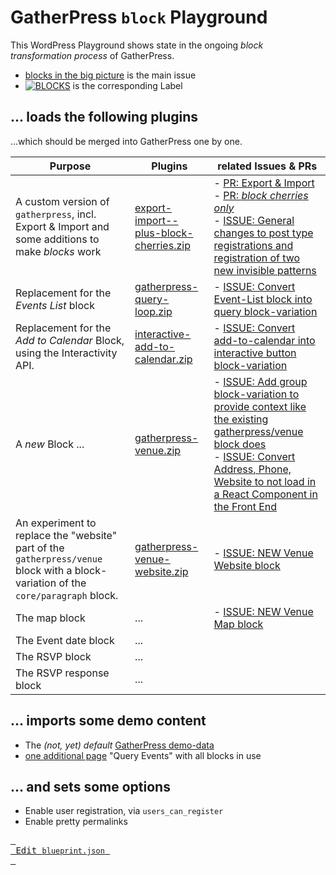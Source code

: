 # GatherPress `block` Playground

This WordPress Playground shows state in the ongoing *block transformation process* of GatherPress. 

- [blocks in the big picture](https://github.com/GatherPress/gatherpress/issues/626) is the main issue
- [![BLOCKS](https://img.shields.io/badge/blocks-%23135545)](https://github.com/GatherPress/gatherpress/issues?q=is%3Aissue+is%3Aopen+label%3Ablocks) is the corresponding Label

## ... loads the following plugins

...which should be merged into GatherPress one by one.


| Purpose | Plugins | related Issues & PRs |
|--------|--------|--------|
| A custom version of `gatherpress`, incl. Export & Import and some additions to make *blocks* work | [export-import--plus-block-cherries.zip](https://github.com/carstingaxion/gatherpress/archive/refs/heads/export-import--plus-block-cherries.zip) | - [PR: Export & Import](https://github.com/GatherPress/gatherpress/pull/655)<br/>- [PR: *block cherries only*](https://github.com/carstingaxion/gatherpress/pull/25)<br/>- [ISSUE: General changes to post type registrations and registration of two new invisible patterns](https://github.com/GatherPress/gatherpress/issues/628) |
| Replacement for the *Events List* block | [gatherpress-query-loop.zip](https://github.com/carstingaxion/additional-advanced-query-loops/archive/refs/heads/gatherpress-query-loop.zip) |- [ISSUE: Convert Event-List block into query block-variation](https://github.com/GatherPress/gatherpress/issues/599) |
| Replacement for the *Add to Calendar* Block, using the Interactivity API. | [interactive-add-to-calendar.zip](https://github.com/carstingaxion/gatherpress-add-to-calendar/archive/refs/heads/interactivity-api.zip) |- [ISSUE: Convert add-to-calendar into interactive button block-variation](https://github.com/GatherPress/gatherpress/issues/606) |
| A *new* Block ... | [gatherpress-venue.zip](https://github.com/carstingaxion/gatherpress-venue/archive/refs/heads/main.zip) |- [ISSUE: Add group block-variation to provide context like the existing gatherpress/venue block does](https://github.com/GatherPress/gatherpress/issues/629)<br/>- [ISSUE: Convert Address, Phone, Website to not load in a React Component in the Front End](https://github.com/GatherPress/gatherpress/issues/562) |
| An experiment to replace the "website" part of the `gatherpress/venue` block with a block-variation of the `core/paragraph` block. | [gatherpress-venue-website.zip](https://github.com/carstingaxion/gatherpress-venue-website/archive/refs/heads/main.zip) |- [ISSUE: NEW Venue Website block](https://github.com/GatherPress/gatherpress/issues/638) | 
| The map block | ... |- [ISSUE: NEW Venue Map block](https://github.com/GatherPress/gatherpress/issues/639) |
| The Event date block | ... | |
| The RSVP block | ... | |
| The RSVP response block | ... | |


## ... imports some demo content

- The *(not, yet) default* [GatherPress demo-data](https://github.com/carstingaxion/gatherpress-demo-data)
- [one additional page](/gatherpress.block-demo.xml) "Query Events" with all blocks in use

## ... and sets some options

- Enable user registration, via `users_can_register`
- Enable pretty permalinks

[<kbd> <br> Edit <code>blueprint.json</code> <br> </kbd>](https://playground.wordpress.net/builder/builder.html?blueprint-url=https://raw.githubusercontent.com/carstingaxion/gatherpress-block-playground/main/blueprint.json)